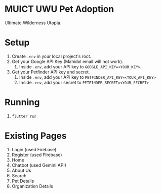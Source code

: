 # MUICT UWU Pet Adoption
Ultimate Wilderness Utopia.

# Setup
1. Create `.env` in your local project's root.
2. Get your Google API Key (Mahidol email will not work).
   1. Inside `.env`, add your API key to `GOOGLE_API_KEY=<YOUR_KEY>`.
3. Get your Petfinder API key and secret.
   1. Inside `.env`, add your API key to `PETFINDER_API_KEY=<YOUR_API_KEY>`
   2. Inside `.env`, add your secret to `PETFINDER_SECRET=<YOUR_SECRET>`

# Running
1. `flutter run`

# Existing Pages
1. Login (used Firebase)
2. Register (used FIrebase)
3. Home
4. Chatbot (used Gemini API)
5. About Us
6. Search
7. Pet Details
8. Organization Details
